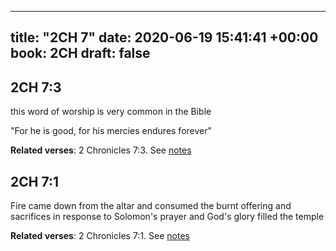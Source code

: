 
---
title: "2CH 7"
date: 2020-06-19 15:41:41 +00:00
book: 2CH
draft: false
---

## 2CH 7:3

this word of worship is very common in the Bible

"For he is good, for his mercies endures forever"

**Related verses**: 2 Chronicles 7:3. See [notes](https://my.bible.com/notes/3455479881763906120)


## 2CH 7:1

Fire came down from the altar and consumed the burnt offering and sacrifices in response to Solomon's prayer and God's glory filled the temple

**Related verses**: 2 Chronicles 7:1. See [notes](https://my.bible.com/notes/3455478891547451960)

